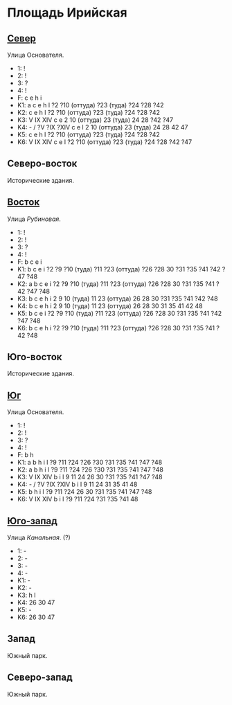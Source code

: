 # Площадь Ирийская

## [Север](./520130.md)

Улица Основателя.

* 1:    !
* 2:    !
* 3:    ?
* 4:    !
* F:    c   e   h   i
* K1:   a   c   e   h   l
        ?2  ?10 (оттуда)    ?23 (туда)  ?24 ?28 ?42
* K2:   c   e   h   l
        ?2  ?10 (оттуда)    ?23 (туда)  ?24 ?28 ?42
* K3:   V   IX  XIV
        c   e
        2   10 (оттуда)     23 (туда)   24  28 ?42 ?47
* K4:   -   /   ?V  ?IX ?XIV
        c   e   l
        2   10 (оттуда)     23 (туда)   24  28  42  47
* K5:   c   e   h   l
        ?2  ?10 (оттуда)    ?23 (туда)  ?24 ?28 ?42
* K6:   V   IX  XIV
        c   e   l
        ?2  ?10 (оттуда)    ?23 (туда)  ?24 ?28 ?42 ?47

## Северо-восток

Исторические здания.

## [Восток](./530140.md)

Улица *Рубиновая*.

* 1:    !
* 2:    !
* 3:    ?
* 4:    !
* F:    b   c   e   i
* K1:   b   c   e   i
        ?2  ?9  ?10 (туда)  ?11 ?23 (оттуда)    ?26 ?28 30  ?31 ?35 ?41 ?42 ?47 ?48
* K2:   a   b   c   e   i
        ?2  ?9  ?10 (туда)  ?11 ?23 (оттуда)    ?26 ?28 30  ?31 ?35 ?41 ?42 ?47 ?48
* K3:   b   c   e   h   i
        2   9   10 (туда)   11  23 (оттуда)     26  28  30  ?31 ?35 ?41 ?42 ?48
* K4:   b   c   e   h   i
        2   9   10 (туда)   11  23 (оттуда)     26  28  30  31  35  41  42  48
* K5:   b   c   e   i
        ?2  ?9  ?10 (туда)  ?11 ?23 (оттуда)    ?26 ?28 30  ?31 ?35 ?41 ?42 ?47 ?48
* K6:   b   c   e   h   i
        ?2  ?9  ?10 (туда)  ?11 ?23 (оттуда)    ?26 ?28 30  ?31 ?35 ?41 ?42 ?48

## Юго-восток

Исторические здания.

## [Юг](./520145.md)

Улица Основателя.

* 1:    !
* 2:    !
* 3:    ?
* 4:    !
* F:    b   h
* K1:   a   b   h   i   l
        ?9  ?11 ?24 ?26 ?30 ?31 ?35 ?41 ?47 ?48
* K2:   a   b   h   i   l
        ?9  ?11 ?24 ?26 ?30 ?31 ?35 ?41 ?47 ?48
* K3:   V   IX  XIV
        b   i   l
        9   11  24  26  30  ?31 ?35 ?41 ?47 ?48
* K4:   -   /   ?V  ?IX ?XIV
        b   i   l
        9   11  24  31  35  41  48
* K5:   b   h   i   l
        ?9  ?11 ?24 26  30  ?31 ?35 ?41 ?47 ?48
* K6:   V   IX  XIV
        b   i   l
        ?9  ?11 ?24 ?31 ?35 ?41 48

## [Юго-запад](./510145.md)

Улица *Канальная*. (?)

* 1:    -
* 2:    -
* 3:    -
* 4:    -
* K1:   -
* K2:   -
* K3:   h   l
* K4:   26  30  47
* K5:   -
* K6:   26  30  47

## Запад

Южный парк.

## Северо-запад

Южный парк.
